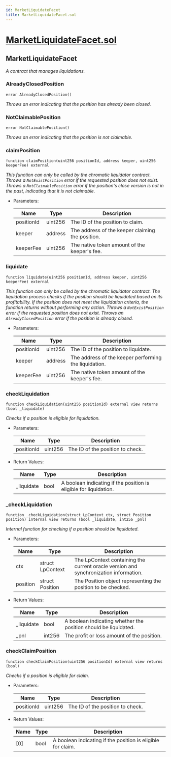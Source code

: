 ```yaml
---
id: MarketLiquidateFacet
title: MarketLiquidateFacet.sol
---
```

# [MarketLiquidateFacet.sol](https://github.com/chromatic-protocol/contracts/tree/main/contracts/core/facets/market/MarketLiquidateFacet.sol)

## MarketLiquidateFacet

_A contract that manages liquidations._

### AlreadyClosedPosition

```solidity
error AlreadyClosedPosition()
```

_Throws an error indicating that the position has already been closed._

### NotClaimablePosition

```solidity
error NotClaimablePosition()
```

_Throws an error indicating that the position is not claimable._

### claimPosition

```solidity
function claimPosition(uint256 positionId, address keeper, uint256 keeperFee) external
```

_This function can only be called by the chromatic liquidator contract.
     Throws a `NotExistPosition` error if the requested position does not exist.
     Throws a `NotClaimablePosition` error if the position's close version is not in the past, indicating that it is not claimable._

- Parameters:

  | Name | Type | Description |
  | ---- | ---- | ----------- |
  | positionId | uint256 | The ID of the position to claim. |
  | keeper | address | The address of the keeper claiming the position. |
  | keeperFee | uint256 | The native token amount of the keeper's fee. |

### liquidate

```solidity
function liquidate(uint256 positionId, address keeper, uint256 keeperFee) external
```

_This function can only be called by the chromatic liquidator contract.
     The liquidation process checks if the position should be liquidated based on its profitability.
     If the position does not meet the liquidation criteria, the function returns without performing any action.
     Throws a `NotExistPosition` error if the requested position does not exist.
     Throws an `AlreadyClosedPosition` error if the position is already closed._

- Parameters:

  | Name | Type | Description |
  | ---- | ---- | ----------- |
  | positionId | uint256 | The ID of the position to liquidate. |
  | keeper | address | The address of the keeper performing the liquidation. |
  | keeperFee | uint256 | The native token amount of the keeper's fee. |

### checkLiquidation

```solidity
function checkLiquidation(uint256 positionId) external view returns (bool _liquidate)
```

_Checks if a position is eligible for liquidation._

- Parameters:

  | Name | Type | Description |
  | ---- | ---- | ----------- |
  | positionId | uint256 | The ID of the position to check. |

- Return Values:

  | Name | Type | Description |
  | ---- | ---- | ----------- |
  | _liquidate | bool | A boolean indicating if the position is eligible for liquidation. |

### _checkLiquidation

```solidity
function _checkLiquidation(struct LpContext ctx, struct Position position) internal view returns (bool _liquidate, int256 _pnl)
```

_Internal function for checking if a position should be liquidated._

- Parameters:

  | Name | Type | Description |
  | ---- | ---- | ----------- |
  | ctx | struct LpContext | The LpContext containing the current oracle version and synchronization information. |
  | position | struct Position | The Position object representing the position to be checked. |

- Return Values:

  | Name | Type | Description |
  | ---- | ---- | ----------- |
  | _liquidate | bool | A boolean indicating whether the position should be liquidated. |
  | _pnl | int256 | The profit or loss amount of the position. |

### checkClaimPosition

```solidity
function checkClaimPosition(uint256 positionId) external view returns (bool)
```

_Checks if a position is eligible for claim._

- Parameters:

  | Name | Type | Description |
  | ---- | ---- | ----------- |
  | positionId | uint256 | The ID of the position to check. |

- Return Values:

  | Name | Type | Description |
  | ---- | ---- | ----------- |
  | [0] | bool | A boolean indicating if the position is eligible for claim. |

